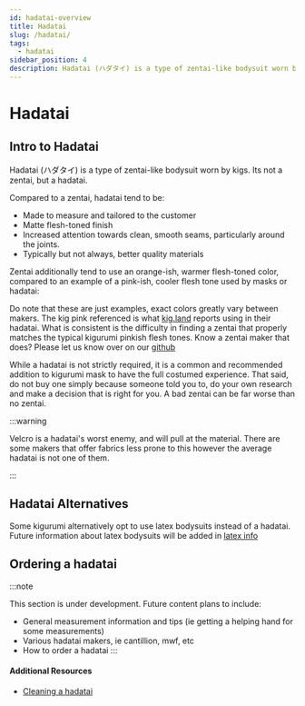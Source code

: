 ```yaml
---
id: hadatai-overview
title: Hadatai
slug: /hadatai/
tags:
  - hadatai
sidebar_position: 4
description: Hadatai (ハダタイ) is a type of zentai-like bodysuit worn by kigs. To learn more about hadatai, read our guide.
---
```


# Hadatai

## Intro to Hadatai
Hadatai (ハダタイ) is a type of zentai-like bodysuit worn by kigs. Its not a zentai, but a hadatai.

Compared to a zentai, hadatai tend to be:

- Made to measure and tailored to the customer
- Matte flesh-toned finish
- Increased attention towards clean, smooth seams, particularly around the joints.
- Typically but not always, better quality materials

Zentai additionally tend to use an orange-ish, warmer flesh-toned color, compared to an example of a pink-ish, cooler flesh tone used by masks or hadatai:

<div
  style={{width: "50px", height: "50px", backgroundColor: "#C69653", display: "inline-block"}}
></div>

<div
  style={{width: "50px", height: "50px", backgroundColor: "#f3c4bf", display: "inline-block"}}
></div>

Do note that these are just examples, exact colors greatly vary between makers. The kig pink referenced is what [kig.land](https://help.kig.land/MAICRA) reports using in their hadatai. 
What is consistent is the difficulty in finding a zentai that properly matches the typical kigurumi pinkish flesh tones.
Know a zentai maker that does? Please let us know over on our [github](https://github.com/kigwiki/kigwiki/issues)


While a hadatai is not strictly required, it is a common and recommended addition to kigurumi mask to have the full costumed experience. That said, do not buy one simply because someone told you to, do your own research and make a decision that is right for you. A bad zentai can be far worse than no zentai.

:::warning

Velcro is a hadatai's worst enemy, and will pull at the material. There are some makers that offer fabrics less prone to this however the average hadatai is not one of them.

:::


## Hadatai Alternatives

Some kigurumi alternatively opt to use latex bodysuits instead of a hadatai. Future information about latex bodysuits will be added in [latex info](/hadatai/latex-info)

## Ordering a hadatai

:::note

This section is under development. Future content plans to include:

- General measurement information and tips (ie getting a helping hand for some measurements)
- Various hadatai makers, ie cantillion, mwf, etc
- How to order a hadatai
:::


#### Additional Resources

- [Cleaning a hadatai](/hadatai/cleaning-a-hadatai)
